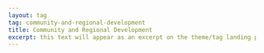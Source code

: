 ```yaml
---
layout: tag
tag: community-and-regional-development
title: Community and Regional Development
excerpt: this text will appear as an excerpt on the theme/tag landing page
---
```

